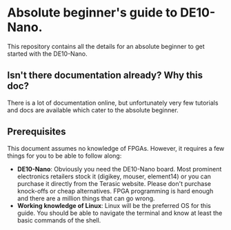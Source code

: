 # Absolute beginner's guide to DE10-Nano.

This repository contains all the details for an absolute beginner to get started with the DE10-Nano.

## Isn't there documentation already? Why this doc?

There is a lot of documentation online, but unfortunately very few tutorials and docs are available which cater to the absolute beginner.

## Prerequisites

This document assumes no knowledge of FPGAs. However, it requires a few things for you to be able to follow along:

 * **DE10-Nano**: Obviously you need the DE10-Nano board. Most prominent electronics retailers stock it (digikey, mouser, element14) or you can purchase it directly from the Terasic website. Please don't purchase knock-offs or cheap alternatives. FPGA programming is hard enough and there are a million things that can go wrong.
 * **Working knowledge of Linux**: Linux will be the preferred OS for this guide. You should be able to navigate the terminal and know at least the basic commands of the shell.
